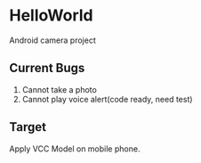 # HelloWorld
Android camera project

## Current Bugs

1. Cannot take a photo
2. Cannot play voice alert(code ready, need test)

## Target

Apply VCC Model on mobile phone.
